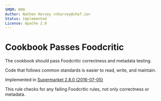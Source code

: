 ```yaml
---
SMQM: 009
Author: Nathen Harvey <nharvey@chef.io>
Status: Implemented
License: Apache 2.0
---
```


# Cookbook Passes Foodcritic

The cookbook should pass Foodcritic correctness and metadata testing.

Code that follows common standards is easier to read, write, and maintain.

Implemented in [Supermarket 2.8.0 (2016-07-05)](https://github.com/chef/supermarket/blob/master/CHANGELOG.md#280-2016-07-05)

This rule checks for any failing Foodcritic rules, not only correctness or metadata.